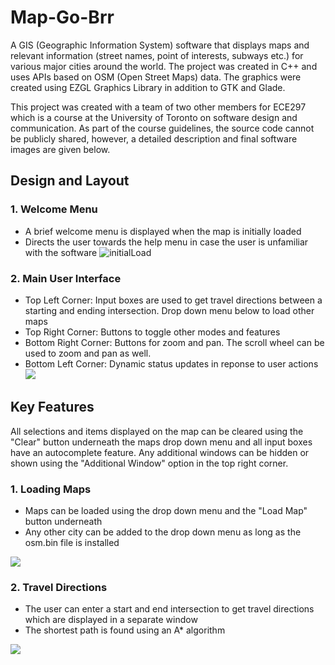 # Map-Go-Brr

A GIS (Geographic Information System) software that displays maps and relevant information (street names, point of interests, subways etc.) for various major cities around the world. The project was created in C++ and uses APIs based on OSM (Open Street Maps) data. The graphics were created using EZGL Graphics Library in addition to GTK and Glade.

This project was created with a team of two other members for ECE297 which is a course at the University of Toronto on software design and communication. As part of the course guidelines, the source code cannot be publicly shared, however, a detailed description and final software images are given below.

## Design and Layout

### 1. Welcome Menu
- A brief welcome menu is displayed when the map is initially loaded
- Directs the user towards the help menu in case the user is unfamiliar with the software
![initialLoad](https://user-images.githubusercontent.com/69488258/120865339-d9b2c680-c55b-11eb-9513-e92ff1e13966.png)

### 2. Main User Interface

- Top Left Corner: Input boxes are used to get travel directions between a starting and ending intersection. Drop down menu below to load other maps
- Top Right Corner: Buttons to toggle other modes and features
- Bottom Right Corner: Buttons for zoom and pan. The scroll wheel can be used to zoom and pan as well.
- Bottom Left Corner: Dynamic status updates in reponse to user actions
![](https://github.com/lilkarti/297MAP/blob/main/Images/mainUI.jpg)

## Key Features
All selections and items displayed on the map can be cleared using the "Clear" button underneath the maps drop down menu and all input boxes have an autocomplete feature. Any additional windows can be hidden or shown using the "Additional Window" option in the top right corner.

### 1. Loading Maps 
- Maps can be loaded using the drop down menu and the "Load Map" button underneath
- Any other city can be added to the drop down menu as long as the osm.bin file is installed

![](https://github.com/lilkarti/297MAP/blob/main/Images/loadMap.gif)

### 2. Travel Directions
- The user can enter a start and end intersection to get travel directions which are displayed in a separate window
- The shortest path is found using an A* algorithm

![](https://github.com/lilkarti/297MAP/blob/main/Images/travelDirections.png)
